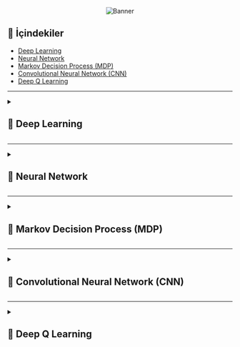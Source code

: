 <p align="center">
  <img src="https://github.com/omersefacarikci/omersefacarikci/blob/main/llmbannerim.gif" alt="Banner" />
</p>

## 📌 İçindekiler
- [Deep Learning](#deep-learning)
- [Neural Network](#neural-network)
- [Markov Decision Process (MDP)](#markov-decision-process)
- [Convolutional Neural Network (CNN)](#convolutional-neural-network)
- [Deep Q Learning](#deep-q-learning)

---

<details>
<summary><h2 id="deep-learning">🔹 Deep Learning</h2></summary>
<p align="center">
  <img src="https://github.com/omersefacarikci/AINotebook/blob/main/dl.jpg" alt="Deep Learning" />
</p>
  
**Deep Learning (Derin Öğrenme)**, yapay zekânın bir alt alanıdır ve çok katmanlı yapay sinir ağları (deep neural networks) kullanarak büyük miktarda veriden öğrenme gerçekleştirir. Geleneksel makine öğrenmesinden farkı, özellik çıkarımını (feature extraction) otomatik olarak yapabilmesidir. Bu sayede insan müdahalesine daha az ihtiyaç duyar.

📌 Özellikler:
- **Büyük veri** gerektirir: Daha fazla veri, daha iyi performans sağlar.
- **Derin katmanlar** sayesinde karmaşık ilişkileri öğrenebilir.
- **GPU ve TPU** gibi donanımlar sayesinde hızlandırılmış hesaplama yapılır.
- Özellikle **bilgisayarla görme (computer vision)**, **doğal dil işleme (NLP)** ve **konuşma tanıma** alanlarında çok başarılıdır.

📌 Avantajları:
- İnsan müdahalesi olmadan otomatik özellik çıkarımı.
- Karmaşık ve lineer olmayan ilişkileri öğrenebilme.
- Birçok alanda **state-of-the-art** sonuçlar elde etme.

📌 Dezavantajları:
- Büyük veri ve güçlü donanım ihtiyacı.
- Yorumlanabilirlik zorluğu (black box problem).

## 📖 Kaynaklar
- [3Blue1Brown – But what is a Neural Network?](https://www.youtube.com/watch?v=aircAruvnKk) : Intuitive visual explanation of how neural networks work.
- [freeCodeCamp – Deep Learning Crash Course](https://www.youtube.com/watch?v=5tvmMX8r_OM) : Covers the core concepts of deep learning in a beginner-friendly way.
- [Fast.ai – Practical Deep Learning](https://course.fast.ai/) : Hands-on course for developers with coding experience.
- [Patrick Loeber – PyTorch Tutorials](https://www.youtube.com/playlist?list=PL1w8k37X_6L9NWeoXQ0IDi1j8weP4YuqF) : Beginner-friendly PyTorch tutorials.

---


</details>

---

<details>
<summary><h2 id="neural-network">🔹 Neural Network</h2></summary>
<p align="center">
  <img src="https://github.com/omersefacarikci/AINotebook/blob/main/nn.png" alt="Deep Learning" />
</p>
  
**Neural Network (Yapay Sinir Ağı)**, biyolojik sinir hücrelerinden (nöronlardan) esinlenmiş bir matematiksel modeldir. Yapısı katmanlardan oluşur: **Giriş katmanı**, **gizli katman(lar)** ve **çıkış katmanı**.

📌 Temel Çalışma Prensibi:
1. Veriler giriş katmanından nöronlara aktarılır.
2. Her bağlantının bir **ağırlığı (weight)** vardır.
3. Nöronlar, **aktivasyon fonksiyonları** aracılığıyla bilgiyi işler.
4. Çıkış, hata ile karşılaştırılır ve **geri yayılım (backpropagation)** ile ağırlıklar güncellenir.

📌 Avantajları:
- Lineer olmayan ilişkileri modelleyebilir.
- Çok çeşitli veri tiplerini işleyebilir (görüntü, metin, ses).
- Paralel hesaplama ile verimli çalışabilir.

📌 Kullanım Alanları:
- Görüntü sınıflandırma
- Ses tanıma
- Tıbbi teşhis sistemleri
- Finansal tahmin modelleri


</details>

---

<details>
<summary><h2 id="markov-decision-process">🔹 Markov Decision Process (MDP)</h2></summary>

<p align="center">
  <img src="https://github.com/omersefacarikci/AINotebook/blob/main/mdpimage.png" alt="Deep Learning" />
</p>

**Markov Decision Process (MDP)**, belirsizlik içeren ortamlarda karar verme problemlerini modellemek için kullanılan matematiksel bir çerçevedir. Özellikle **reinforcement learning (pekiştirmeli öğrenme)** algoritmalarının temelini oluşturur.

📌 Temel Bileşenleri:
- **Durumlar (States):** Ortamın mevcut koşulları.
- **Eylemler (Actions):** Ajanın seçebileceği hareketler.
- **Geçiş olasılıkları (Transition Probabilities):** Bir durumdan diğerine geçiş ihtimalleri.
- **Ödüller (Rewards):** Ajanın belirli bir durumda aldığı geri bildirim.

📌 MDP’nin Önemi:
- Ajanın uzun vadede en yüksek toplam ödülü elde edecek stratejiyi (policy) öğrenmesini sağlar.
- Karar verme süreçlerinde belirsizlik ve olasılıkların hesaba katılmasını mümkün kılar.

📌 Kullanım Alanları:
- Robotik kontrol sistemleri
- Oyun yapay zekâsı (ör. satranç, Go)
- Öneri sistemleri
- Otonom araçlar


</details>

---

<details>
<summary><h2 id="convolutional-neural-network">🔹 Convolutional Neural Network (CNN)</h2></summary>

<p align="center">
  <img src="https://github.com/omersefacarikci/AINotebook/blob/main/cnnimage.png" alt="Deep Learning" />
</p>

**Convolutional Neural Network (CNN)**, özellikle görüntü işleme alanında yaygın olarak kullanılan bir derin öğrenme mimarisidir. İnsan beynindeki görsel korteksten esinlenilmiştir. CNN, görüntülerdeki uzamsal (spatial) ilişkileri öğrenmede çok etkilidir.

📌 Temel Bileşenleri:
- **Convolution Layer (Konvolüsyon Katmanı):** Filtreler (kernels) ile görüntüden özellik çıkarır.
- **Pooling Layer (Havuzlama Katmanı):** Boyut indirgeme yapar, önemli bilgiyi korur.
- **Fully Connected Layer (Tam Bağlantılı Katman):** Özellikleri sınıflandırma için kullanır.

📌 Avantajları:
- Görüntülerdeki kenar, şekil ve nesne gibi özellikleri otomatik çıkarır.
- Parametre paylaşımı sayesinde daha verimli çalışır.
- Yüksek doğruluk oranları sağlar.

📌 Kullanım Alanları:
- Görüntü sınıflandırma (ör. kedi vs köpek)
- Nesne tespiti (ör. otonom araçlardaki trafik işaretleri)
- Yüz tanıma
- Medikal görüntü analizi


</details>

---

<details>
<summary><h2 id="deep-q-learning">🔹 Deep Q Learning</h2></summary>

Pekiştirmeli öğrenmenin (Reinforcement Learning) bir yöntemi olan Deep Q-Learning, ajanların (yapay zeka) deneme-yanılma yoluyla çevrelerinde doğru kararlar almayı öğrenmesini sağlar. Klasik Q-Learning’de tablo tutulur, ama karmaşık durumlarda bu tabloyu derin sinir ağları tahmin eder.

•	Basit Anlatım:
Bir çocuk düşün. İlk defa Atari oynuyor. Başta hep kaybediyor, ama her denemede biraz daha öğreniyor. Zamanla hangi hareketin daha çok puan kazandırdığını keşfediyor. İşte bu süreci Deep Q-Learning yapar.



</details>
